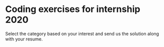 # Coding exercises for internship 2020

Select the category based on your interest and send us the solution along with your resume.
